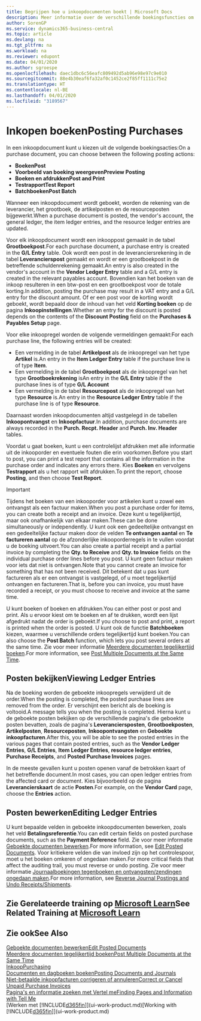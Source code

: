 ```yaml
---
title: Begrijpen hoe u inkoopdocumenten boekt | Microsoft Docs
description: Meer informatie over de verschillende boekingsfuncties om inkoopdocumenten te boeken en hoe u geboekte documenten kunt bijwerken.
author: SorenGP
ms.service: dynamics365-business-central
ms.topic: article
ms.devlang: na
ms.tgt_pltfrm: na
ms.workload: na
ms.reviewer: edupont
ms.date: 04/01/2020
ms.author: sgroespe
ms.openlocfilehash: daec1dbc6c56eafc809492d5ab96e98e97c9e010
ms.sourcegitcommit: 88e4b30eaf6fa32af0c1452ce2f85ff1111c75e2
ms.translationtype: HT
ms.contentlocale: nl-BE
ms.lasthandoff: 04/01/2020
ms.locfileid: "3189567"
---
```

# <a name="posting-purchases"></a><span data-ttu-id="b1afe-103">Inkopen boeken</span><span class="sxs-lookup"><span data-stu-id="b1afe-103">Posting Purchases</span></span>
<span data-ttu-id="b1afe-104">In een inkoopdocument kunt u kiezen uit de volgende boekingsacties:</span><span class="sxs-lookup"><span data-stu-id="b1afe-104">On a purchase document, you can choose between the following posting actions:</span></span>

* <span data-ttu-id="b1afe-105">**Boeken**</span><span class="sxs-lookup"><span data-stu-id="b1afe-105">**Post**</span></span>
* <span data-ttu-id="b1afe-106">**Voorbeeld van boeking weergeven**</span><span class="sxs-lookup"><span data-stu-id="b1afe-106">**Preview Posting**</span></span>
* <span data-ttu-id="b1afe-107">**Boeken en afdrukken**</span><span class="sxs-lookup"><span data-stu-id="b1afe-107">**Post and Print**</span></span>
* <span data-ttu-id="b1afe-108">**Testrapport**</span><span class="sxs-lookup"><span data-stu-id="b1afe-108">**Test Report**</span></span>
* <span data-ttu-id="b1afe-109">**Batchboeken**</span><span class="sxs-lookup"><span data-stu-id="b1afe-109">**Post Batch**</span></span>

<span data-ttu-id="b1afe-110">Wanneer een inkoopdocument wordt geboekt, worden de rekening van de leverancier, het grootboek, de artikelposten en de resourceposten bijgewerkt.</span><span class="sxs-lookup"><span data-stu-id="b1afe-110">When a purchase document is posted, the vendor's account, the general ledger, the item ledger entries, and the resource ledger entries  are updated.</span></span>

<span data-ttu-id="b1afe-111">Voor elk inkoopdocument wordt een inkooppost gemaakt in de tabel **Grootboekpost**.</span><span class="sxs-lookup"><span data-stu-id="b1afe-111">For each purchase document, a purchase entry is created in the **G/L Entry** table.</span></span> <span data-ttu-id="b1afe-112">Ook wordt een post in de leveranciersrekening in de tabel **Leverancierspost** gemaakt en wordt er een grootboekpost in de betreffende schuldenrekening gemaakt.</span><span class="sxs-lookup"><span data-stu-id="b1afe-112">An entry is also created in the vendor's account in the **Vendor Ledger Entry** table and a G/L entry is created in the relevant payables account.</span></span> <span data-ttu-id="b1afe-113">Bovendien kan het boeken van de inkoop resulteren in een btw-post en een grootboekpost voor de totale korting.</span><span class="sxs-lookup"><span data-stu-id="b1afe-113">In addition, posting the purchase may result in a VAT entry and a G/L entry for the discount amount.</span></span> <span data-ttu-id="b1afe-114">Of er een post voor de korting wordt geboekt, wordt bepaald door de inhoud van het veld **Korting boeken** op de pagina **Inkoopinstellingen**.</span><span class="sxs-lookup"><span data-stu-id="b1afe-114">Whether an entry for the discount is posted depends on the contents of the **Discount Posting** field on the **Purchases & Payables Setup** page.</span></span>

<span data-ttu-id="b1afe-115">Voor elke inkoopregel worden de volgende vermeldingen gemaakt:</span><span class="sxs-lookup"><span data-stu-id="b1afe-115">For each purchase line, the following entries will be created:</span></span>
- <span data-ttu-id="b1afe-116">Een vermelding in de tabel **Artikelpost** als de inkoopregel van het type **Artikel** is.</span><span class="sxs-lookup"><span data-stu-id="b1afe-116">An entry in the **Item Ledger Entry** table if the purchase line is of type **Item**.</span></span>
- <span data-ttu-id="b1afe-117">Een vermelding in de tabel **Grootboekpost** als de inkoopregel van het type **Grootboekrekening** is</span><span class="sxs-lookup"><span data-stu-id="b1afe-117">An entry in the **G/L Entry** table if the purchase lines is of type **G/L Account**</span></span>
- <span data-ttu-id="b1afe-118">Een vermelding in de tabel **Resourcepost** als de inkoopregel van het type **Resource** is.</span><span class="sxs-lookup"><span data-stu-id="b1afe-118">An entry in the **Resource Ledger Entry** table if the purchase line is of type **Resource**.</span></span>

<span data-ttu-id="b1afe-119">Daarnaast worden inkoopdocumenten altijd vastgelegd in de tabellen **Inkoopontvangst** en **Inkoopfactuur**.</span><span class="sxs-lookup"><span data-stu-id="b1afe-119">In addition, purchase documents are always recorded in the **Purch. Recpt. Header** and **Purch. Inv. Header** tables.</span></span>

<span data-ttu-id="b1afe-120">Voordat u gaat boeken, kunt u een controlelijst afdrukken met alle informatie uit de inkooporder en eventuele fouten die erin voorkomen.</span><span class="sxs-lookup"><span data-stu-id="b1afe-120">Before you start to post, you can print a test report that contains all the information in the purchase order and indicates any errors there.</span></span> <span data-ttu-id="b1afe-121">Kies **Boeken** en vervolgens **Testrapport** als u het rapport wilt afdrukken.</span><span class="sxs-lookup"><span data-stu-id="b1afe-121">To print the report, choose **Posting**, and then choose **Test Report**.</span></span>

> [!IMPORTANT]  
>   <span data-ttu-id="b1afe-122">Tijdens het boeken van een inkooporder voor artikelen kunt u zowel een ontvangst als een factuur maken.</span><span class="sxs-lookup"><span data-stu-id="b1afe-122">When you post a purchase order for items, you can create both a receipt and an invoice.</span></span> <span data-ttu-id="b1afe-123">Deze kunt u tegelijkertijd, maar ook onafhankelijk van elkaar maken.</span><span class="sxs-lookup"><span data-stu-id="b1afe-123">These can be done simultaneously or independently.</span></span> <span data-ttu-id="b1afe-124">U kunt ook een gedeeltelijke ontvangst en een gedeeltelijke factuur maken door de velden **Te ontvangen aantal** en **Te factureren aantal** op de afzonderlijke inkooporderregels in te vullen voordat u de boeking uitvoert.</span><span class="sxs-lookup"><span data-stu-id="b1afe-124">You can also create a partial receipt and a partial invoice by completing the **Qty. to Receive** and **Qty. to Invoice** fields on the individual purchase order lines before you post.</span></span> <span data-ttu-id="b1afe-125">U kunt geen factuur maken voor iets dat niet is ontvangen.</span><span class="sxs-lookup"><span data-stu-id="b1afe-125">Note that you cannot create an invoice for something that has not been received.</span></span> <span data-ttu-id="b1afe-126">Dit betekent dat u pas kunt factureren als er een ontvangst is vastgelegd, of u moet tegelijkertijd ontvangen en factureren.</span><span class="sxs-lookup"><span data-stu-id="b1afe-126">That is, before you can invoice, you must have recorded a receipt, or you must choose to receive and invoice at the same time.</span></span>

<span data-ttu-id="b1afe-127">U kunt boeken of boeken en afdrukken.</span><span class="sxs-lookup"><span data-stu-id="b1afe-127">You can either post or post and print.</span></span> <span data-ttu-id="b1afe-128">Als u ervoor kiest om te boeken en af te drukken, wordt een lijst afgedrukt nadat de order is geboekt.</span><span class="sxs-lookup"><span data-stu-id="b1afe-128">If you choose to post and print, a report is printed when the order is posted.</span></span> <span data-ttu-id="b1afe-129">U kunt ook de functie **Batchboeken** kiezen, waarmee u verschillende orders tegelijkertijd kunt boeken.</span><span class="sxs-lookup"><span data-stu-id="b1afe-129">You can also choose the **Post Batch** function, which lets you post several orders at the same time.</span></span> <span data-ttu-id="b1afe-130">Zie voor meer informatie [Meerdere documenten tegelijkertijd boeken](ui-batch-posting.md).</span><span class="sxs-lookup"><span data-stu-id="b1afe-130">For more information, see [Post Multiple Documents at the Same Time](ui-batch-posting.md).</span></span>

## <a name="viewing-ledger-entries"></a><span data-ttu-id="b1afe-131">Posten bekijken</span><span class="sxs-lookup"><span data-stu-id="b1afe-131">Viewing Ledger Entries</span></span>
<span data-ttu-id="b1afe-132">Na de boeking worden de geboekte inkoopregels verwijderd uit de order.</span><span class="sxs-lookup"><span data-stu-id="b1afe-132">When the posting is completed, the posted purchase lines are removed from the order.</span></span> <span data-ttu-id="b1afe-133">Er verschijnt een bericht als de boeking is voltooid.</span><span class="sxs-lookup"><span data-stu-id="b1afe-133">A message tells you when the posting is completed.</span></span> <span data-ttu-id="b1afe-134">Hierna kunt u de geboekte posten bekijken op de verschillende pagina's die geboekte posten bevatten, zoals de pagina's **Leveranciersposten**, **Grootboekposten**, **Artikelposten**, **Resourceposten**, **Inkoopontvangsten** en **Geboekte inkoopfacturen**.</span><span class="sxs-lookup"><span data-stu-id="b1afe-134">After this, you will be able to see the posted entries in the various pages that contain posted entries, such as the **Vendor Ledger Entries**, **G/L Entries**, **Item Ledger Entries**, **resource ledger entries**, **Purchase Receipts**, and **Posted Purchase Invoices** pages.</span></span>

<span data-ttu-id="b1afe-135">In de meeste gevallen kunt u posten openen vanaf de betrokken kaart of het betreffende document.</span><span class="sxs-lookup"><span data-stu-id="b1afe-135">In most cases, you can open ledger entries from the affected card or document.</span></span> <span data-ttu-id="b1afe-136">Kies bijvoorbeeld op de pagina **Leverancierskaart** de actie **Posten**.</span><span class="sxs-lookup"><span data-stu-id="b1afe-136">For example, on the **Vendor Card** page, choose the **Entries** action.</span></span>

## <a name="editing-ledger-entries"></a><span data-ttu-id="b1afe-137">Posten bewerken</span><span class="sxs-lookup"><span data-stu-id="b1afe-137">Editing Ledger Entries</span></span>
<span data-ttu-id="b1afe-138">U kunt bepaalde velden in geboekte inkoopdocumenten bewerken, zoals het veld **Betalingsreferentie**.</span><span class="sxs-lookup"><span data-stu-id="b1afe-138">You can edit certain fields on posted purchase documents, such as the **Payment Reference** field.</span></span> <span data-ttu-id="b1afe-139">Zie voor meer informatie [Geboekte documenten bewerken](across-edit-posted-document.md).</span><span class="sxs-lookup"><span data-stu-id="b1afe-139">For more information, see [Edit Posted Documents](across-edit-posted-document.md).</span></span> <span data-ttu-id="b1afe-140">Voor kritiekere velden die van invloed zijn op het controlespoor, moet u het boeken omkeren of ongedaan maken.</span><span class="sxs-lookup"><span data-stu-id="b1afe-140">For more critical fields that affect the auditing trail, you must reverse or undo posting.</span></span> <span data-ttu-id="b1afe-141">Zie voor meer informatie [Journaalboekingen tegenboeken en ontvangsten/zendingen ongedaan maken](finance-how-reverse-journal-posting.md).</span><span class="sxs-lookup"><span data-stu-id="b1afe-141">For more information, see [Reverse Journal Postings and Undo Receipts/Shipments](finance-how-reverse-journal-posting.md).</span></span>

## <a name="see-related-training-at-microsoft-learn"></a><span data-ttu-id="b1afe-142">Zie Gerelateerde training op [Microsoft Learn](/learn/modules/receive-invoice-dynamics-d365-business-central/index)</span><span class="sxs-lookup"><span data-stu-id="b1afe-142">See Related Training at [Microsoft Learn](/learn/modules/receive-invoice-dynamics-d365-business-central/index)</span></span>

## <a name="see-also"></a><span data-ttu-id="b1afe-143">Zie ook</span><span class="sxs-lookup"><span data-stu-id="b1afe-143">See Also</span></span>
[<span data-ttu-id="b1afe-144">Geboekte documenten bewerken</span><span class="sxs-lookup"><span data-stu-id="b1afe-144">Edit Posted Documents</span></span>](across-edit-posted-document.md)  
[<span data-ttu-id="b1afe-145">Meerdere documenten tegelijkertijd boeken</span><span class="sxs-lookup"><span data-stu-id="b1afe-145">Post Multiple Documents at the Same Time</span></span>](ui-batch-posting.md)  
[<span data-ttu-id="b1afe-146">Inkoop</span><span class="sxs-lookup"><span data-stu-id="b1afe-146">Purchasing</span></span>](purchasing-manage-purchasing.md)  
[<span data-ttu-id="b1afe-147">Documenten en dagboeken boeken</span><span class="sxs-lookup"><span data-stu-id="b1afe-147">Posting Documents and Journals</span></span>](ui-post-documents-journals.md)  
[<span data-ttu-id="b1afe-148">Niet-betaalde inkoopfacturen corrigeren of annuleren</span><span class="sxs-lookup"><span data-stu-id="b1afe-148">Correct or Cancel Unpaid Purchase Invoices</span></span>](purchasing-how-correct-cancel-unpaid-purchase-invoices.md)  
[<span data-ttu-id="b1afe-149">Pagina's en informatie zoeken met Vertel me</span><span class="sxs-lookup"><span data-stu-id="b1afe-149">Finding Pages and Information with Tell Me</span></span>](ui-search.md)  
<span data-ttu-id="b1afe-150">[Werken met [!INCLUDE[d365fin](includes/d365fin_md.md)]](ui-work-product.md)</span><span class="sxs-lookup"><span data-stu-id="b1afe-150">[Working with [!INCLUDE[d365fin](includes/d365fin_md.md)]](ui-work-product.md)</span></span>
